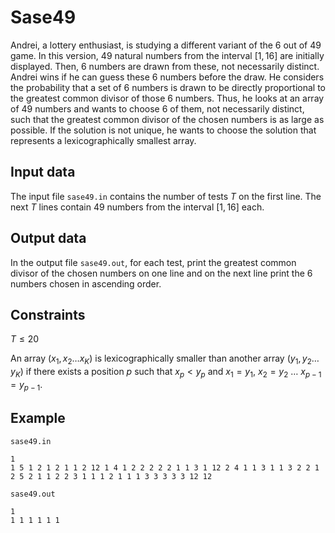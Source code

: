 # Sase49

Andrei, a lottery enthusiast, is studying a different variant of the 6 out of 49 game. In this version, 49 natural numbers from the interval $[1, 16]$ are initially displayed. Then, 6 numbers are drawn from these, not necessarily distinct. Andrei wins if he can guess these 6 numbers before the draw. He considers the probability that a set of 6 numbers is drawn to be directly proportional to the greatest common divisor of those 6 numbers. Thus, he looks at an array of 49 numbers and wants to choose 6 of them, not necessarily distinct, such that the greatest common divisor of the chosen numbers is as large as possible. If the solution is not unique, he wants to choose the solution that represents a lexicographically smallest array.

## Input data

The input file `sase49.in` contains the number of tests $T$ on the first line. The next $T$ lines contain 49 numbers from the interval $[1, 16]$ each.

## Output data

In the output file `sase49.out`, for each test, print the greatest common divisor of the chosen numbers on one line and on the next line print the 6 numbers chosen in ascending order.

## Constraints

$T \leq 20$

An array $(x_1, x_2 \dots x_K)$ is lexicographically smaller than another array $(y_1, y_2 \dots y_K)$ if there exists a position $p$ such that $x_p < y_p$ and $x_1 = y_1$, $x_2 = y_2$ $\dots$ $x_{p-1} = y_{p-1}$.

## Example

`sase49.in`
```
1
1 5 1 2 1 2 1 1 2 12 1 4 1 2 2 2 2 2 1 1 3 1 12 2 4 1 1 3 1 1 3 2 2 1 2 5 2 1 1 2 2 3 1 1 1 2 1 1 1 3 3 3 3 3 12 12
```

`sase49.out`
```
1
1 1 1 1 1 1
```